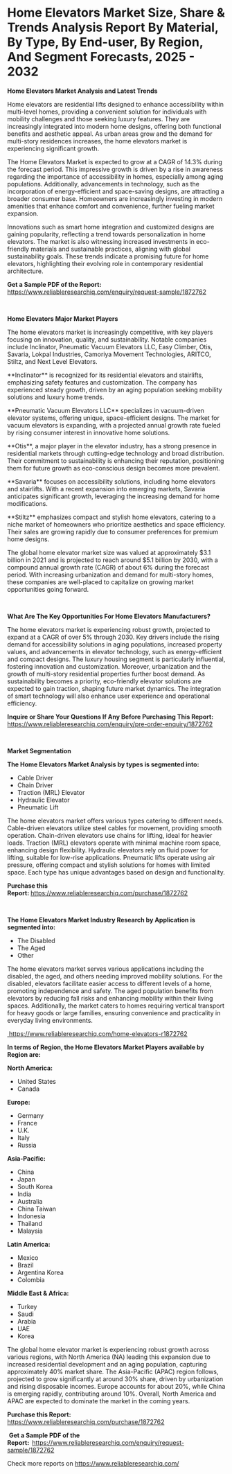 <p><h1>Home Elevators Market Size, Share & Trends Analysis Report By Material, By Type, By End-user, By Region, And Segment Forecasts, 2025 - 2032</h1></p><p><strong>Home Elevators Market Analysis and Latest Trends</strong></p>
<p><p>Home elevators are residential lifts designed to enhance accessibility within multi-level homes, providing a convenient solution for individuals with mobility challenges and those seeking luxury features. They are increasingly integrated into modern home designs, offering both functional benefits and aesthetic appeal. As urban areas grow and the demand for multi-story residences increases, the home elevators market is experiencing significant growth.</p><p>The Home Elevators Market is expected to grow at a CAGR of 14.3% during the forecast period. This impressive growth is driven by a rise in awareness regarding the importance of accessibility in homes, especially among aging populations. Additionally, advancements in technology, such as the incorporation of energy-efficient and space-saving designs, are attracting a broader consumer base. Homeowners are increasingly investing in modern amenities that enhance comfort and convenience, further fueling market expansion.</p><p>Innovations such as smart home integration and customized designs are gaining popularity, reflecting a trend towards personalization in home elevators. The market is also witnessing increased investments in eco-friendly materials and sustainable practices, aligning with global sustainability goals. These trends indicate a promising future for home elevators, highlighting their evolving role in contemporary residential architecture.</p></p>
<p><strong>Get a Sample PDF of the Report:&nbsp;</strong> <a href="https://www.reliableresearchiq.com/enquiry/request-sample/1872762?utm_campaign=3308&utm_medium=2&utm_source=Github&utm_content=ia&utm_term=08042025&utm_id=home-elevators">https://www.reliableresearchiq.com/enquiry/request-sample/1872762</a></p>
<p>&nbsp;</p>
<p><strong>Home Elevators Major Market Players</strong></p>
<p><p>The home elevators market is increasingly competitive, with key players focusing on innovation, quality, and sustainability. Notable companies include Inclinator, Pneumatic Vacuum Elevators LLC, Easy Climber, Otis, Savaria, Lokpal Industries, Camoriya Movement Technologies, ARITCO, Stiltz, and Next Level Elevators.</p><p>**Inclinator** is recognized for its residential elevators and stairlifts, emphasizing safety features and customization. The company has experienced steady growth, driven by an aging population seeking mobility solutions and luxury home trends.</p><p>**Pneumatic Vacuum Elevators LLC** specializes in vacuum-driven elevator systems, offering unique, space-efficient designs. The market for vacuum elevators is expanding, with a projected annual growth rate fueled by rising consumer interest in innovative home solutions.</p><p>**Otis**, a major player in the elevator industry, has a strong presence in residential markets through cutting-edge technology and broad distribution. Their commitment to sustainability is enhancing their reputation, positioning them for future growth as eco-conscious design becomes more prevalent.</p><p>**Savaria** focuses on accessibility solutions, including home elevators and stairlifts. With a recent expansion into emerging markets, Savaria anticipates significant growth, leveraging the increasing demand for home modifications.</p><p>**Stiltz** emphasizes compact and stylish home elevators, catering to a niche market of homeowners who prioritize aesthetics and space efficiency. Their sales are growing rapidly due to consumer preferences for premium home designs.</p><p>The global home elevator market size was valued at approximately $3.1 billion in 2021 and is projected to reach around $5.1 billion by 2030, with a compound annual growth rate (CAGR) of about 6% during the forecast period. With increasing urbanization and demand for multi-story homes, these companies are well-placed to capitalize on growing market opportunities going forward.</p></p>
<p>&nbsp;</p>
<p><strong>What Are The Key Opportunities For Home Elevators Manufacturers?</strong></p>
<p><p>The home elevators market is experiencing robust growth, projected to expand at a CAGR of over 5% through 2030. Key drivers include the rising demand for accessibility solutions in aging populations, increased property values, and advancements in elevator technology, such as energy-efficient and compact designs. The luxury housing segment is particularly influential, fostering innovation and customization. Moreover, urbanization and the growth of multi-story residential properties further boost demand. As sustainability becomes a priority, eco-friendly elevator solutions are expected to gain traction, shaping future market dynamics. The integration of smart technology will also enhance user experience and operational efficiency.</p></p>
<p><strong>Inquire or Share Your Questions If Any Before Purchasing This Report:</strong> <a href="https://www.reliableresearchiq.com/enquiry/pre-order-enquiry/1872762?utm_campaign=3308&utm_medium=2&utm_source=Github&utm_content=ia&utm_term=08042025&utm_id=home-elevators">https://www.reliableresearchiq.com/enquiry/pre-order-enquiry/1872762</a></p>
<p>&nbsp;</p>
<p><strong>Market Segmentation</strong></p>
<p><strong>The Home Elevators Market Analysis by types is segmented into:</strong></p>
<p><ul><li>Cable Driver</li><li>Chain Driver</li><li>Traction (MRL) Elevator</li><li>Hydraulic Elevator</li><li>Pneumatic Lift</li></ul></p>
<p><p>The home elevators market offers various types catering to different needs. Cable-driven elevators utilize steel cables for movement, providing smooth operation. Chain-driven elevators use chains for lifting, ideal for heavier loads. Traction (MRL) elevators operate with minimal machine room space, enhancing design flexibility. Hydraulic elevators rely on fluid power for lifting, suitable for low-rise applications. Pneumatic lifts operate using air pressure, offering compact and stylish solutions for homes with limited space. Each type has unique advantages based on design and functionality.</p></p>
<p><strong>Purchase this Report:&nbsp;</strong><a href="https://www.reliableresearchiq.com/purchase/1872762?utm_campaign=3308&utm_medium=2&utm_source=Github&utm_content=ia&utm_term=08042025&utm_id=home-elevators">https://www.reliableresearchiq.com/purchase/1872762</a></p>
<p>&nbsp;</p>
<p><strong>The Home Elevators Market Industry Research by Application is segmented into:</strong></p>
<p><ul><li>The Disabled</li><li>The Aged</li><li>Other</li></ul></p>
<p><p>The home elevators market serves various applications including the disabled, the aged, and others needing improved mobility solutions. For the disabled, elevators facilitate easier access to different levels of a home, promoting independence and safety. The aged population benefits from elevators by reducing fall risks and enhancing mobility within their living spaces. Additionally, the market caters to homes requiring vertical transport for heavy goods or large families, ensuring convenience and practicality in everyday living environments.</p></p>
<p><a href="https://www.reliableresearchiq.com/home-elevators-r1872762?utm_campaign=3308&utm_medium=2&utm_source=Github&utm_content=ia&utm_term=08042025&utm_id=home-elevators">&nbsp;https://www.reliableresearchiq.com/home-elevators-r1872762</a></p>
<p><strong>In terms of Region, the Home Elevators Market Players available by Region are:</strong></p>
<p>
    <p> <strong> North America: </strong>
        <ul>
            <li>United States</li>
            <li>Canada</li>
        </ul>
        </p> 
    <p> <strong> Europe: </strong>
        <ul>
            <li>Germany</li>
            <li>France</li>
            <li>U.K.</li>
            <li>Italy</li>
            <li>Russia</li>
        </ul>
        </p> 
    <p> <strong> Asia-Pacific: </strong>
        <ul>
            <li>China</li>
            <li>Japan</li>
            <li>South Korea</li>
            <li>India</li>
            <li>Australia</li>
            <li>China Taiwan</li>
            <li>Indonesia</li>
            <li>Thailand</li>
            <li>Malaysia</li>
        </ul>
        </p> 
    <p> <strong> Latin America: </strong>
        <ul>
            <li>Mexico</li>
            <li>Brazil</li>
            <li>Argentina Korea</li>
            <li>Colombia</li>
        </ul>
        </p> 
    <p> <strong> Middle East & Africa: </strong>
        <ul>
            <li>Turkey</li>
            <li>Saudi</li>
            <li>Arabia</li>
            <li>UAE</li>
            <li>Korea</li>
        </ul>
    </p>
    </p>
<p><p>The global home elevator market is experiencing robust growth across various regions, with North America (NA) leading this expansion due to increased residential development and an aging population, capturing approximately 40% market share. The Asia-Pacific (APAC) region follows, projected to grow significantly at around 30% share, driven by urbanization and rising disposable incomes. Europe accounts for about 20%, while China is emerging rapidly, contributing around 10%. Overall, North America and APAC are expected to dominate the market in the coming years.</p></p>
<p><strong>Purchase this Report: </strong><a href="https://www.reliableresearchiq.com/purchase/1872762?utm_campaign=3308&utm_medium=2&utm_source=Github&utm_content=ia&utm_term=08042025&utm_id=home-elevators">https://www.reliableresearchiq.com/purchase/1872762</a></p>
<p>&nbsp;<strong>Get a Sample PDF of the Report:&nbsp;&nbsp;</strong><a href="https://www.reliableresearchiq.com/enquiry/request-sample/1872762?utm_campaign=3308&utm_medium=2&utm_source=Github&utm_content=ia&utm_term=08042025&utm_id=home-elevators">https://www.reliableresearchiq.com/enquiry/request-sample/1872762</a></p>
<p><strong></strong></p>
<p>Check more reports on <a href="https://www.reliableresearchiq.com/?utm_campaign=3308&utm_medium=2&utm_source=Github&utm_content=ia&utm_term=08042025&utm_id=home-elevators">https://www.reliableresearchiq.com/</a></p>